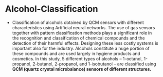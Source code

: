 # Alcohol-Classification
* Classification of alcohols obtained by QCM sensors with different characteristics using Artificial neural networks. The use of gas sensors together with pattern classification methods plays a significant role in the recognition and classification of chemical compounds and the detection of their harmful effects. Designing these less costly systems is important also for the industry. Alcohols constitute a huge portion of these compounds and are used largely in hygiene products and cosmetics. In this study, 5 different types of alcohols – 1-octanol, 1-propanol, 2-butanol, 2-propanol, and 1-isobutanol – are classified using **QCM (quartz crystal microbalance) sensors of different structures.** 
